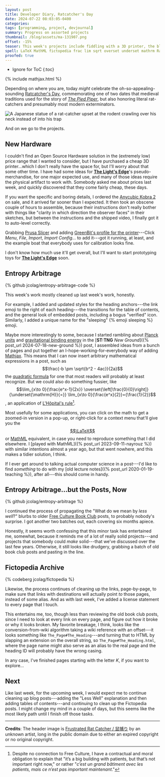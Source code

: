 ```yaml
---
layout: post
title: Developer Diary, Ratcatcher's Day
date: 2024-07-22 08:03:05-0400
categories:
tags: [programming, project, devjournal]
summary: Progress on assorted projects
thumbnail: /blog/assets/ma-131907.png
offset: -15%
teaser: This week's projects include fiddling with a 3D printer, the blog's code, blog posts, and the Fictopedia archive.
spell: LaTeX MathML fictopedia frac lim sqrt overset underset mathrm Ratcatcher Anycubic Kobra Prusa GreenBit Mathjax Hôpital bâtiment avec les mais ce maintenant LaTeX
proofed: true
---
```


* Ignore for ToC
{:toc}

{% include mathjax.html %}

Depending on where you are, today *might* celebrate the oh-so-appealing-sounding [Ratcatcher's Day](https://en.wikipedia.org/wiki/Ratcatcher%27s_Day), commemorating one of two dates that medieval traditions used for the story of [*The Pied Piper*](https://en.wikipedia.org/wiki/The_Pied_Piper_of_Hamelin), but also honoring literal rat-catchers and presumably most modern exterminators.

![A Japanese statue of a rat-catcher upset at the rodent crawling over his neck instead of into his trap](/blog/assets/ma-131907.png "I've had programming projects that worked like this...")

And on we go to the projects.

## New Hardware

I couldn't find an Open Source Hardware solution in the (extremely low) price range that I wanted to consider, but I have purchased a cheap 3D printer...which I don't really have the space for, but I'll worry about that some other time.  I have had some ideas for [**The Light's Edge**](https://www.thelightsedge.com/)'s pseudo-merchandise, for one major expected use, and many of those ideas require the physical artifact to work with.  Somebody asked me about prices last week, and quickly discovered that they come fairly cheap, these days.

If you want the specific and boring details, I ordered the [Anycubic Kobra 2](https://store.anycubic.com/products/kobra-2) on sale, and it arrived far sooner than I expected.  It then took an obscene couple of hours to assemble, because their instructions don't really bother with things like "clarity in which direction the observer faces" in their sketches, but between the instructions and the shipped video, I finally got it to auto-level correctly.

Grabbing [Prusa Slicer](https://www.prusa3d.com/page/prusaslicer_424/) and adding [GreenBit's profile for the printer](https://www.printables.com/model/710525-my-prusa-slicer-profile-for-anycubic-kobra-2-pro/files)---Click *Menu*, *File*, *Import*, *Import Config...* to add it---got it running, at least, and the example boat that everybody uses for calibration looks fine.

I don't know how much use it'll get overall, but I'll want to start prototyping toys for [**The Light's Edge**](https://www.thelightsedge.com/) soon.

## Entropy Arbitrage

{% github jcolag/entropy-arbitrage-code %}

This week's work mostly cleaned up last week's work, honestly.

For example, I added and updated styles for the heading anchors---the link emoji to the right of each heading---the transitions for the table of contents, and the general look of embedded posts, including a bogus "verified" icon.  Similarly, I added a unique name for the "sleeping" {% emoji sleeping %} emoji.

Maybe more interestingly to some, because I started rambling about [Planck units](https://en.wikipedia.org/wiki/Planck_units) and [gravitational binding energy](https://en.wikipedia.org/wiki/Gravitational_binding_energy) in the [**ST:TNG** *New Ground*]({% post_url 2024-07-18-new-ground %}) post, I assembled ideas from a bunch of pages and put together an I-hope-working-for-everybody way of adding [Mathjax](https://www.mathjax.org/).  This means that I can now insert arbitrary mathematical expressions in a post, such as $$\frac{-b \pm \sqrt{b^2 - 4ac}}{2a}$$ the [quadratic formula](https://simple.wikipedia.org/wiki/Quadratic_equation) for one that most readers will probably at least recognize.  But we could also do something fussier, like $$\lim_{x\to 0}{\frac{e^x-1}{2x}} \overset{\left[\frac{0}{0}\right]}{\underset{\mathrm{H}}{=}} \lim_{x\to 0}{\frac{e^x}{2}}={\frac{1}{2}}$$, an application of [L'Hôpital's rule](https://en.wikipedia.org/wiki/L%27H%C3%B4pital%27s_rule)[^1].

[^1]:  Despite no connection to Free Culture, I have a contractual and moral obligation to explain that "it’s a big building with patients, but that’s not important right now[^2]," or rather "*c’est un grand bâtiment avec les patients, mais ce n’est pas important maintenant*."

[^2]:  The rest of you can ask your nearest middle-aged person [or Wikipedia](https://en.wikipedia.org/wiki/Airplane!), I guess, though the former will enjoy the conversation more.  Also, I now find myself trying to calculate the probability that somebody will figure out where I went to school based solely on that one joke...

Most usefully for some applications, you can click on the math to get a zoomed-in version in a pop-up, or right-click for a context menu that'll give you the [$$\LaTeX$$](https://en.wikipedia.org/wiki/LaTeX) or [MathML](https://en.wikipedia.org/wiki/MathML) equivalent, in case you need to reproduce something that I did elsewhere.  I [played with MathML]({% post_url 2023-09-11-nayrouz %}) with similar intentions almost a year ago, but that went nowhere, and this makes a tidier solution, I think.

If I ever get around to talking actual computer science in a post---I'd like to find *something* to do with my [old lecture notes]({% post_url 2020-01-19-teaching %}), after all---this should come in handy.

## Entropy Arbitrage...but the Posts, Now

{% github jcolag/entropy-arbitrage %}

I continued the process of propagating the "What do we mean by *less well*?" blurbs to older [Free Culture Book Club](/blog/tag/bookclub) posts, to probably nobody's surprise.  I got another two batches out, each covering six months apiece.

Honestly, it seems worth confessing that this minor task has entertained me, somewhat, because it reminds me of a lot of really solid projects---and projects that somebody could *make* solid---that we've discussed over the last few years.  Otherwise, it still looks like drudgery, grabbing a batch of old book club posts and pasting in the line.

## Fictopedia Archive

{% codeberg jcolag/fictopedia %}

Likewise, the process continues of cleaning up the links, page-by-page, to make sure that links with destinations will actually point *to* those pages, instead of some alias.  And as with last week, I've added a license statement to every page that I touch.

This entertains me, too, though less than reviewing the old book club posts, since I need to look at every link on every page, and figure out how it broke or why it looks broken.  My favorite breakage, I think, looks like the conversion-from-wiki algorithm taking a wiki reference with an offset---it looks something like `The_Page#The_Heading`---and turning that to HTML by slapping an extension on the overall string, so `The_Page#The_Heading.html`, where the page name might also serve as an alias to the real page and the heading ID will probably have the wrong casing.

In any case, I've finished pages starting with the letter *K*, if you want to explore...

## Next

Like last week, for the upcoming week, I would expect me to continue cleaning up blog posts---adding the "Less Well" explanation and then adding tables of contents---and continuing to clean up the Fictopedia posts.  I might change my mind in a couple of days, but this seems like the most likely path until I finish off those tasks.

* * *

**Credits**:  The header image is [Frustrated Rat Catcher / 鼠捕り](https://collections.lacma.org/node/188349) by an unknown artist, long in the public domain due to either an expired copyright or no original copyright.
